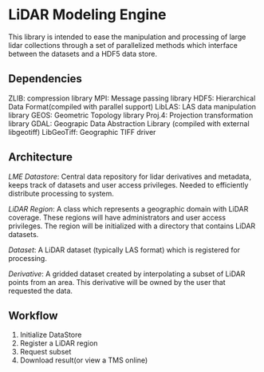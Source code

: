 LiDAR Modeling Engine
===

This library is intended to ease the manipulation and processing of large lidar
collections through a set of parallelized methods which interface between the
datasets and a HDF5 data store.

Dependencies
---

ZLIB: compression library
MPI: Message passing library
HDF5: Hierarchical Data Format(compiled with parallel support)
LibLAS: LAS data manipulation library
GEOS: Geometric Topology library
Proj.4: Projection transformation library
GDAL: Geograpic Data Abstraction Library (compiled with external libgeotiff)
LibGeoTiff: Geographic TIFF driver

Architecture
---

*LME Datastore*: Central data repository for lidar derivatives and metadata, keeps
track of datasets and user access privileges. Needed to efficiently distribute
processing to system.

*LiDAR Region*: A class which represents a geographic domain with LiDAR
coverage. These regions will have administrators and user access privileges. The
region will be initialized with a directory that contains LiDAR datasets.

*Dataset*: A LiDAR dataset (typically LAS format) which is registered for
processing. 

*Derivative*: A gridded dataset created by interpolating a subset of LiDAR
points from an area. This derivative will be owned by the user that requested
the data.

Workflow
---

1. Initialize DataStore
2. Register a LiDAR region
3. Request subset
4. Download result(or view a TMS online)



